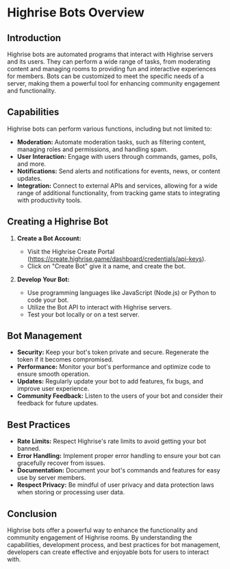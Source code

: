 # Highrise Bots Overview

## Introduction

Highrise bots are automated programs that interact with Highrise servers and its users. They can perform a wide range of tasks, from moderating content and managing rooms to providing fun and interactive experiences for members. Bots can be customized to meet the specific needs of a server, making them a powerful tool for enhancing community engagement and functionality.

## Capabilities

Highrise bots can perform various functions, including but not limited to:

- **Moderation:** Automate moderation tasks, such as filtering content, managing roles and permissions, and handling spam.
- **User Interaction:** Engage with users through commands, games, polls, and more.
- **Notifications:** Send alerts and notifications for events, news, or content updates.
- **Integration:** Connect to external APIs and services, allowing for a wide range of additional functionality, from tracking game stats to integrating with productivity tools.

## Creating a Highrise Bot

1. **Create a Bot Account:**
   - Visit the Highrise Create Portal (https://create.highrise.game/dashboard/credentials/api-keys).
   - Click on "Create Bot" give it a name, and create the bot.

2. **Develop Your Bot:**
   - Use programming languages like JavaScript (Node.js) or Python to code your bot.
   - Utilize the Bot API to interact with Highrise servers.
   - Test your bot locally or on a test server.


## Bot Management

- **Security:** Keep your bot's token private and secure. Regenerate the token if it becomes compromised.
- **Performance:** Monitor your bot's performance and optimize code to ensure smooth operation.
- **Updates:** Regularly update your bot to add features, fix bugs, and improve user experience.
- **Community Feedback:** Listen to the users of your bot and consider their feedback for future updates.

## Best Practices

- **Rate Limits:** Respect Highrise's rate limits to avoid getting your bot banned.
- **Error Handling:** Implement proper error handling to ensure your bot can gracefully recover from issues.
- **Documentation:** Document your bot's commands and features for easy use by server members.
- **Respect Privacy:** Be mindful of user privacy and data protection laws when storing or processing user data.

## Conclusion

Highrise bots offer a powerful way to enhance the functionality and community engagement of Highrise rooms. By understanding the capabilities, development process, and best practices for bot management, developers can create effective and enjoyable bots for users to interact with.

